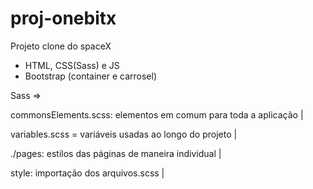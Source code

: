 # proj-onebitx
Projeto clone do spaceX 


- HTML, CSS(Sass) e JS
- Bootstrap (container e carrosel)

Sass => 

commonsElements.scss: elementos em comum para toda a aplicação | 

variables.scss = variáveis usadas ao longo do projeto | 

./pages: estilos das páginas de maneira individual | 

style: importação dos arquivos.scss |
